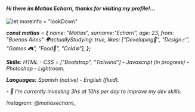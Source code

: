 
#### *Hi there im Matias Echarri, thanks for visiting my profile!...*
![*let moreInfo = "lookDown"*](https://i.pinimg.com/originals/22/26/a5/2226a53e0be2f56c78982ae08f493f3c.jpg)

***const matias*** *= **{**
name: "Matias",
    surname:"Echarri",
    age: 23,
from: "Buenos Aires" 🌍​
actuallyStudying: true,
        likes: ["Developing🌊​", "Design☄️", "Games 🎮", "Food🍜", "Cold❄️"],
        **};***

***Skills:*** *HTML - CSS = ["Bootstrap", "Tailwind"] - Javascript  (in progress) - Photoshop - Lightroom.*

***Languages:*** *Spanish (native) - English (fluid).*

*- 🔭 I’m currently investing 3hs at 10hs per day to improve my dev skills.* 

*Instagram: @matiasecharri_*










